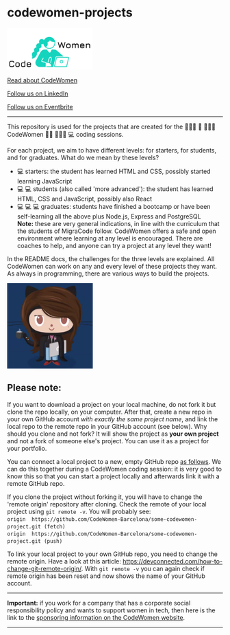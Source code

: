 # codewomen-projects



<img src="/cw_logo.png" width="200"  />
<br>


[Read about CodeWomen](https://codewomen-barcelona.notion.site/CodeWomen-e233c21e203d41fab28acb1db8b00274)  

[Follow us on LinkedIn](https://es.linkedin.com/showcase/migracode-codewomen)  

[Follow us on Eventbrite](https://www.eventbrite.es/o/codewomen-52362448213)

---


This repository is used for the projects that are created for the 👩🏿‍💻  :muscle: 👩🏼‍💻 CodeWomen 🧕🏽 👩🏾‍💻 :computer: coding sessions.

For each project, we aim to have different levels: for starters, for students, and for graduates. What do we mean by these levels?
* 💻 starters: the student has learned HTML and CSS, possibly started learning JavaScript
* 💻 💻 students (also called 'more advanced'): the student has learned HTML, CSS and JavaScript, possibly also React
* 💻 💻 💻 graduates: students have finished a bootcamp or have been self-learning all the above plus Node.js, Express and PostgreSQL  
**Note:** these are very general indications, in line with the curriculum that the students of MigraCode follow. CodeWomen offers a safe and open environment where learning at any level is encouraged. There are coaches to help, and anyone can try a project at any level they want!

In the README docs, the challenges for the three levels are explained. All CodeWomen can work on any and every level of these projects they want. As always in programming, there are various ways to build the projects. 

<img src="/octocat.png" width="200"  /> 

## Please note:
If you want to download a project on your local machine, do not fork it but clone the repo locally, on your computer. After that, create a new repo in your own GitHub account *with exactly the same project name*, and link the local repo to the remote repo in your GitHub account (see below). Why should you clone and not fork? It will show the project as **your own project** and not a fork of someone else's project. You can use it as a project for your portfolio.

You can connect a local project to a new, empty GitHub repo [as follows](https://docs.github.com/en/github/importing-your-projects-to-github/adding-an-existing-project-to-github-using-the-command-line). We can do this together during a CodeWomen coding session: it is very good to know this so that you can start a project locally and afterwards link it with a remote GitHub repo.

If you clone the project without forking it, you will have to change the 'remote origin' repository after cloning. Check the remote of your local project using `git remote -v`. You will probably see:  
`origin  https://github.com/CodeWomen-Barcelona/some-codewomen-project.git (fetch)`  
`origin  https://github.com/CodeWomen-Barcelona/some-codewomen-project.git (push)`

To link your local project to your own GitHub repo, you need to change the remote origin. Have a look at this article: https://devconnected.com/how-to-change-git-remote-origin/. With `git remote -v` you can again check if remote origin has been reset and now shows the name of your GitHub account.

--- 

**Important:** if you work for a company that has a corporate social responsibility policy and wants to support women in tech, then here is the link to the [sponsoring information on the CodeWomen website](https://codewomen-barcelona.notion.site/Sponsoring-funding-001b8b368b5a411fb1065e309584b283).

---
